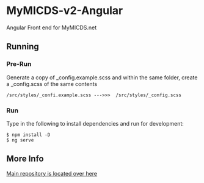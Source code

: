# MyMICDS-v2-Angular
Angular Front end for MyMICDS.net

## Running

### Pre-Run
Generate a copy of _config.example.scss and within the same folder, create a _config.scss of the same contents
```
/src/styles/_confi.example.scss --->>>  /src/styles/_config.scss
```
### Run
Type in the following to install dependencies and run for development:
```
$ npm install -D
$ ng serve
```

## More Info
[Main repository is located over here](https://github.com/michaelgira23/MyMICDS-v2)
